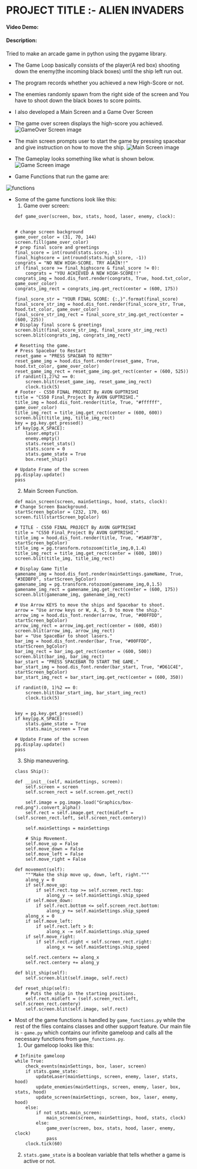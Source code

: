 # PROJECT TITLE :- ALIEN INVADERS
#### Video Demo:  <URL HERE>
#### Description:
Tried to make an arcade game in python using the pygame library.
- The Game Loop basically consists of the player(A red box) shooting down the enemy(the incoming black boxes) until the ship left run out. 
- The program records whether you achieved a new High-Score or not.  
- The enemies randomly spawn from the right side of the screen and You have to shoot down the black boxes to score points.

- I also developed a Main Screen and a Game Over Screen
- The game over screen displays the high-score you achieved.
![GameOver Screen image](Pictures/gameover%20screen.png)

- The main screen prompts user to start the game by pressing spacebar and give instruction on how to move the ship.
![Main Screen image](Pictures/main%20screen.png)

- The Gameplay looks something like what is shown below.
![Game Screen image](Pictures/gameplay%20screen.png)

- Game Functions that run the game are:

![functions](Pictures/functions%20in%20game%20functions.png)

- Some of the game functions look like this:
    1. Game over screen:
    ```
    def game_over(screen, box, stats, hood, laser, enemy, clock):
    

    # change screen background
    game_over_color = (31, 70, 144)
    screen.fill(game_over_color)
    # prep final score and greetings 
    final_score = int(round(stats.score, -1))
    final_highscore = int(round(stats.high_score, -1))
    congrats = "NO NEW HIGH-SCORE. TRY AGAIN!!"
    if (final_score >= final_highscore & final_score != 0):
        congrats = "YOU ACHIEVED A NEW HIGH-SCORE!!"
    congrats_img = hood.dis_font.render(congrats, True, hood.txt_color, game_over_color)
    congrats_img_rect = congrats_img.get_rect(center = (600, 175))
    
    final_score_str = "YOUR FINAL SCORE: {:,}".format(final_score)
    final_score_str_img = hood.dis_font.render(final_score_str, True, hood.txt_color, game_over_color)
    final_score_str_img_rect = final_score_str_img.get_rect(center = (600, 225))
    # Display final score & greetings
    screen.blit(final_score_str_img, final_score_str_img_rect)
    screen.blit(congrats_img, congrats_img_rect)

    # Resetting the game.
    # Press Spacebar to Restart
    reset_game = "PRESS SPACBAR TO RETRY"
    reset_game_img = hood.dis_font.render(reset_game, True, hood.txt_color, game_over_color)
    reset_game_img_rect = reset_game_img.get_rect(center = (600, 525))
    if randint(1,2)%2 == 0:
        screen.blit(reset_game_img, reset_game_img_rect)
        clock.tick(5)
    # Footer - CS50 FINAL PROJECT By AVON GUPTRISHI
    title = "CS50 Final_Project By AVON GUPTRISHI."
    title_img = hood.dis_font.render(title, True, "#ffffff", game_over_color)
    title_img_rect = title_img.get_rect(center = (600, 600))
    screen.blit(title_img, title_img_rect)
    key = pg.key.get_pressed()
    if key[pg.K_SPACE]:
        laser.empty()
        enemy.empty()
        stats.reset_stats()
        stats.score = 0
        stats.game_state = True
        box.reset_ship()
        
    # Update Frame of the screen
    pg.display.update()
    pass
    ```
    2. Main Screen Function.
    ```
    def main_screen(screen, mainSettings, hood, stats, clock):
    # Change Screen Baackground.
    startScreen_bgColor = (232, 170, 66)
    screen.fill(startScreen_bgColor)

    # TITLE - CS50 FINAL PROJECT By AVON GUPTRISHI
    title = "CS50 Final_Project By AVON GUPTRISHI."
    title_img = hood.dis_font.render(title, True, "#5A8F7B", startScreen_bgColor)
    title_img = pg.transform.rotozoom(title_img,0,1.4)
    title_img_rect = title_img.get_rect(center = (600, 100))
    screen.blit(title_img, title_img_rect)

    # Display Game Title
    gamename_img = hood.dis_font.render(mainSettings.gameName, True, "#3EDBF0", startScreen_bgColor)
    gamename_img = pg.transform.rotozoom(gamename_img,0,1.5)
    gamename_img_rect = gamename_img.get_rect(center = (600, 175))
    screen.blit(gamename_img, gamename_img_rect)
    
    # Use Arrow KEYS to move the ships and Spacebar to shoot.
    arrow = "Use arrow keys or W, A, S, D to move the ship."
    arrow_img = hood.dis_font.render(arrow, True, "#00FFDD", startScreen_bgColor)
    arrow_img_rect = arrow_img.get_rect(center = (600, 450))
    screen.blit(arrow_img, arrow_img_rect)
    bar = "Use SpaceBar to shoot lasers."
    bar_img = hood.dis_font.render(bar, True, "#00FFDD", startScreen_bgColor)
    bar_img_rect = bar_img.get_rect(center = (600, 500))
    screen.blit(bar_img, bar_img_rect)
    bar_start = "PRESS SPACEBAR TO START THE GAME." 
    bar_start_img = hood.dis_font.render(bar_start, True, "#D61C4E", startScreen_bgColor)
    bar_start_img_rect = bar_start_img.get_rect(center = (600, 350))
    
    if randint(0, 1)%2 == 0:
        screen.blit(bar_start_img, bar_start_img_rect)
        clock.tick(5)


    key = pg.key.get_pressed()
    if key[pg.K_SPACE]:
        stats.game_state = True
        stats.main_screen = True
    
    # Update Frame of the screen
    pg.display.update()
    pass
    ```
    3. Ship maneuvering.
    ```
    class Ship():

    def __init__(self, mainSettings, screen):
        self.screen = screen
        self.screen_rect = self.screen.get_rect()

        self.image = pg.image.load("Graphics/box-red.png").convert_alpha()
        self.rect = self.image.get_rect(midleft = (self.screen_rect.left, self.screen_rect.centery))
        
        self.mainSettings = mainSettings

        # Ship Movement.
        self.move_up = False
        self.move_down = False
        self.move_left = False
        self.move_right = False

    def movement(self):
        """Make the ship move up, down, left, right."""
        along_y = 0
        if self.move_up:
            if self.rect.top >= self.screen_rect.top:
                along_y -= self.mainSettings.ship_speed
        if self.move_down:
            if self.rect.bottom <= self.screen_rect.bottom:
                along_y += self.mainSettings.ship_speed
        along_x = 0
        if self.move_left:
            if self.rect.left > 0:
                along_x -= self.mainSettings.ship_speed
        if self.move_right:
            if self.rect.right < self.screen_rect.right:
                along_x += self.mainSettings.ship_speed

        self.rect.centerx += along_x
        self.rect.centery += along_y

    def blit_ship(self):
        self.screen.blit(self.image, self.rect)

    def reset_ship(self):
        # Puts the ship in the starting positions.
        self.rect.midleft = (self.screen_rect.left, self.screen_rect.centery)
        self.screen.blit(self.image, self.rect)
    ```
- Most of the game functions is handled by ```game_functions.py``` while the rest of the files contains classes and other support feature. Our main file is - ```game.py``` which contains our infinite gameloop and calls all the necessary functions from  ```game_functions.py```.
    1. Our gameloop looks like this:
    ```
    # Infinite gameloop
    while True:
        check_events(mainSettings, box, laser, screen)
        if stats.game_state:
            updateLaser(mainSettings, screen, enemy, laser, stats, hood)
            update_enemies(mainSettings, screen, enemy, laser, box, stats, hood)
            update_screen(mainSettings, screen, box, laser, enemy, hood)
        else:
            if not stats.main_screen:
                main_screen(screen, mainSettings, hood, stats, clock)
            else:
                game_over(screen, box, stats, hood, laser, enemy, clock)
                pass
        clock.tick(60)
    ```
    2. ```stats.game_state``` is a boolean variable that tells whether a game is active or not. 


